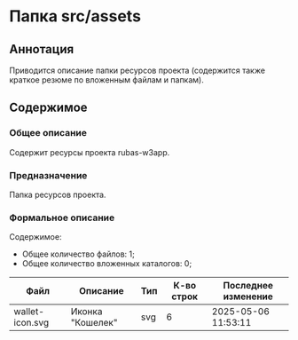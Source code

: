 # Папка src/assets

## Аннотация

Приводится описание папки ресурсов проекта (содержится также краткое резюме по вложенным файлам и папкам).

## Содержимое

### Общее описание

Содержит ресурсы проекта rubas-w3app.

### Предназначение

Папка ресурсов проекта.

### Формальное описание

Содержимое:
* Общее количество файлов: 1;
* Общее количество вложенных каталогов: 0;

| Файл            | Описание         | Тип | К-во строк | Последнее изменение |
|-----------------|------------------|-----|------------|---------------------|
| wallet-icon.svg | Иконка "Кошелек" | svg | 6          | 2025-05-06 11:53:11 |

